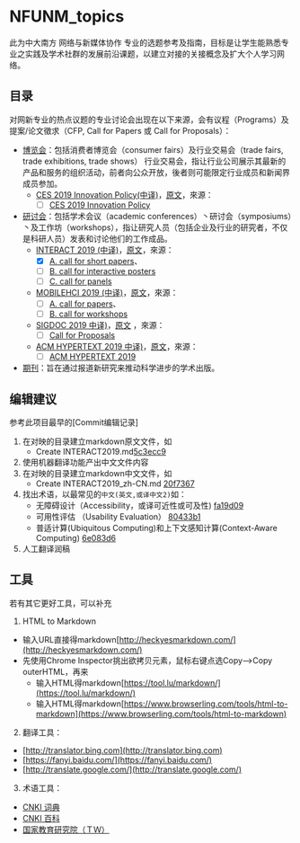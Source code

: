 # NFUNM_topics
此为中大南方 网络与新媒体协作 专业的选题参考及指南，目标是让学生能熟悉专业之实践及学术社群的发展前沿课题，以建立对接的关接概念及扩大个人学习网络。

## 目录
对网新专业的热点议题的专业讨论会出现在以下来源，会有议程（Programs）及提案/论文徵求（CFP, Call for Papers 或 Call for Proposals）：

* [博览会](expo)：包括消费者博览会（consumer fairs）及行业交易会（trade fairs, trade exhibitions, trade shows）
行业交易会，指让行业公司展示其最新的产品和服务的组织活动，前者向公众开放，後者则可能限定行业成员和新闻界成员参加。
  * [CES 2019 Innovation Policy(中译)](./expo/CES2019_Innovation_Policy_zh-CN.md)，[原文](./expo/CES2019_Innovation_Policy.md)，來源：
    - [ ] [CES 2019 Innovation Policy](https://www.ces.tech/conference/Innovation-Policy.aspx)
* [研讨会](conferences)：包括学术会议（academic conferences）丶研讨会（symposiums）丶及工作坊（workshops），指让研究人员（包括企业及行业的研究者，不仅是科研人员）发表和讨论他们的工作成品。
  * [INTERACT 2019 (中译)](./conferences/INTERACT2019_zh-CN.md)，[原文](./conferences/INTERACT2019.md)，來源：
    - [x] [A. call for short papers](http://interact2019.org/calls/short-papers/)、
	- [ ] [B. call for interactive posters](http://interact2019.org/calls/interactive-posters/)
	- [ ] [C. call for panels](http://interact2019.org/calls/panels/)
  * [MOBILEHCI 2019 (中译)](./conferences/MOBILEHCI2019_zh-CN.md)，[原文](./conferences/MOBILEHCI2019.md)，來源：
    - [ ] [A. call for papers](https://mobilehci.acm.org/2019/call-for-papers/)、
	- [ ] [B. call for workshops](https://mobilehci.acm.org/2019/call-for-workshops/)
  * [SIGDOC 2019 中译)](./conferences/SIGDOC2019_zh-CN.md)，[原文](./conferences/SIGDOC2019.md) ，來源：
    - [ ] [Call for Proposals](https://sigdoc.acm.org/conference/2019/call-for-proposals/)
  * [ACM HYPERTEXT 2019 中译)](./conferences/HYPERTEXT2019_zh-CN.md)，[原文](./conferences/HYPERTEXT2019.md)，來源：
    - [ ] [ACM HYPERTEXT 2019](https://human.iisys.de/ht2019/call-for-papers/)
	
* [期刊](journals)：旨在通过报道新研究来推动科学进步的学术出版。

## 编辑建议

参考此项目最早的[Commit编辑记录]

1. 在对映的目录建立markdown原文文件，如
   * Create INTERACT2019.md[5c3ecc9](https://github.com/hanteng/NFUNM_topics/commit/5c3ecc92ef4826e00a381203ccfbd4976973bb16)
2. 使用机器翻译功能产出中文文件内容
3. 在对映的目录建立markdown中文文件，如
   * Create INTERACT2019_zh-CN.md [20f7367](https://github.com/hanteng/NFUNM_topics/commit/20f7367818a95d3a5f0d8556a89c8637a72c67e6)
4. 找出术语，以最常见的```中文(英文,或译中文2)```如：
   * 无障碍设计（Accessibility，或译可近性或可及性)  [fa19d09](https://github.com/hanteng/NFUNM_topics/commit/fa19d09a76897142356d6153447cb2e2dd36d649)
   * 可用性评估 （Usability Evaluation）  [80433b1](https://github.com/hanteng/NFUNM_topics/commit/80433b19e0e83984f0912380de0b4f61006f8773)
   * 普适计算(Ubiquitous Computing)和上下文感知计算(Context-Aware Computing)  [6e083d6](https://github.com/hanteng/NFUNM_topics/commit/6e083d67aff09700459ebb9bf5412589a3347f74)
5. 人工翻译润稿

## 工具
若有其它更好工具，可以补充

1. HTML to Markdown
  * 输入URL直接得markdown[http://heckyesmarkdown.com/](http://heckyesmarkdown.com/)
  * 先使用Chrome Inspector挑出欲拷贝元素，鼠标右键点选Copy-->Copy outerHTML，再来
    * 输入HTML得markdown[https://tool.lu/markdown/](https://tool.lu/markdown/)
    * 输入HTML得markdown[https://www.browserling.com/tools/html-to-markdown](https://www.browserling.com/tools/html-to-markdown)
2. 翻译工具：
  * [http://translator.bing.com](http://translator.bing.com)
  * [https://fanyi.baidu.com/](https://fanyi.baidu.com/)
  * [http://translate.google.com/](http://translate.google.com/)
3. 术语工具：
  * [CNKI 词典](http://kns.cnki.net/kns/brief/result.aspx?dbprefix=CRDD)
  * [CNKI 百科](http://kns.cnki.net/kns/brief/result.aspx?dbprefix=CRPD)
  * [国家教育研究院（ＴＷ）](http://terms.naer.edu.tw/)
  
  